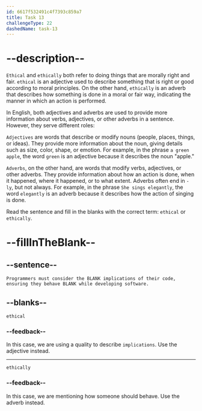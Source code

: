 ```yaml
---
id: 6617f532491c4f7393c859a7
title: Task 13
challengeType: 22
dashedName: task-13
---
```


# --description--

`Ethical` and `ethically` both refer to doing things that are morally right and fair. `ethical` is an adjective used to describe something that is right or good according to moral principles. On the other hand, `ethically` is an adverb that describes how something is done in a moral or fair way, indicating the manner in which an action is performed.
 
In English, both adjectives and adverbs are used to provide more information about verbs, adjectives, or other adverbs in a sentence. However, they serve different roles:
 
`Adjectives` are words that describe or modify nouns (people, places, things, or ideas). They provide more information about the noun, giving details such as size, color, shape, or emotion. For example, in the phrase `a green apple`, the word `green` is an adjective because it describes the noun "apple."
 
`Adverbs`, on the other hand, are words that modify verbs, adjectives, or other adverbs. They provide information about how an action is done, when it happened, where it happened, or to what extent. Adverbs often end in `-ly`, but not always. For example, in the phrase `She sings elegantly`, the word `elegantly` is an adverb because it describes how the action of singing is done.
 
Read the sentence and fill in the blanks with the correct term: `ethical` or `ethically`.

# --fillInTheBlank--

## --sentence--

`Programmers must consider the BLANK implications of their code, ensuring they behave BLANK while developing software.`

## --blanks--

`ethical`

### --feedback--

In this case, we are using a quality to describe `implications`. Use the adjective instead.

---

`ethically`

### --feedback--

In this case, we are mentioning how someone should behave. Use the adverb instead.
